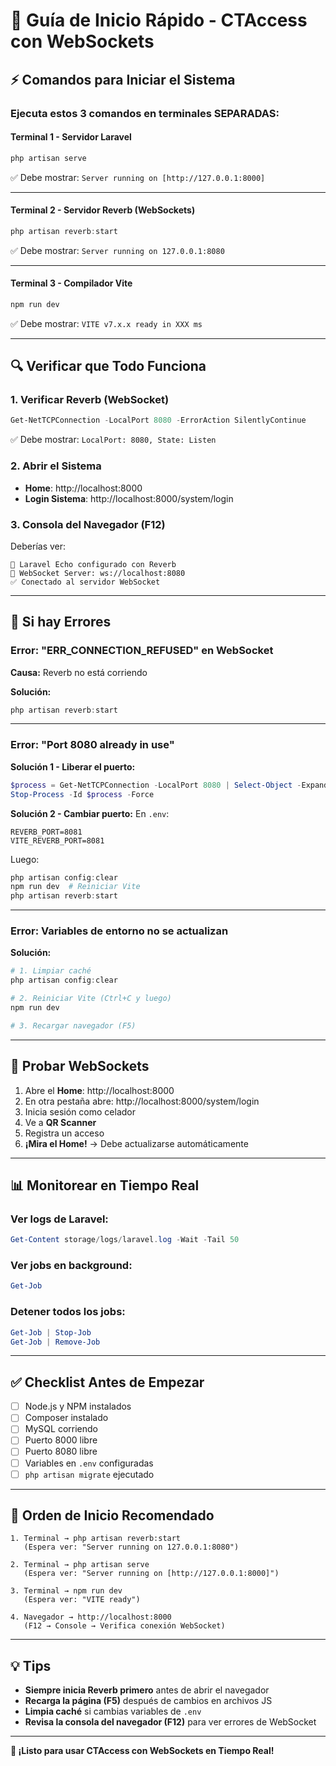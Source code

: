 # 🚀 Guía de Inicio Rápido - CTAccess con WebSockets

## ⚡ Comandos para Iniciar el Sistema

### **Ejecuta estos 3 comandos en terminales SEPARADAS:**

#### Terminal 1 - Servidor Laravel
```powershell
php artisan serve
```
✅ Debe mostrar: `Server running on [http://127.0.0.1:8000]`

---

#### Terminal 2 - Servidor Reverb (WebSockets)
```powershell
php artisan reverb:start
```
✅ Debe mostrar: `Server running on 127.0.0.1:8080`

---

#### Terminal 3 - Compilador Vite
```powershell
npm run dev
```
✅ Debe mostrar: `VITE v7.x.x ready in XXX ms`

---

## 🔍 Verificar que Todo Funciona

### 1. Verificar Reverb (WebSocket)
```powershell
Get-NetTCPConnection -LocalPort 8080 -ErrorAction SilentlyContinue
```
✅ Debe mostrar: `LocalPort: 8080, State: Listen`

### 2. Abrir el Sistema
- **Home**: http://localhost:8000
- **Login Sistema**: http://localhost:8000/system/login

### 3. Consola del Navegador (F12)
Deberías ver:
```
🚀 Laravel Echo configurado con Reverb
📡 WebSocket Server: ws://localhost:8080
✅ Conectado al servidor WebSocket
```

---

## 🐛 Si hay Errores

### Error: "ERR_CONNECTION_REFUSED" en WebSocket

**Causa:** Reverb no está corriendo

**Solución:**
```powershell
php artisan reverb:start
```

---

### Error: "Port 8080 already in use"

**Solución 1 - Liberar el puerto:**
```powershell
$process = Get-NetTCPConnection -LocalPort 8080 | Select-Object -ExpandProperty OwningProcess
Stop-Process -Id $process -Force
```

**Solución 2 - Cambiar puerto:**
En `.env`:
```
REVERB_PORT=8081
VITE_REVERB_PORT=8081
```
Luego:
```powershell
php artisan config:clear
npm run dev  # Reiniciar Vite
php artisan reverb:start
```

---

### Error: Variables de entorno no se actualizan

**Solución:**
```powershell
# 1. Limpiar caché
php artisan config:clear

# 2. Reiniciar Vite (Ctrl+C y luego)
npm run dev

# 3. Recargar navegador (F5)
```

---

## 🧪 Probar WebSockets

1. Abre el **Home**: http://localhost:8000
2. En otra pestaña abre: http://localhost:8000/system/login
3. Inicia sesión como celador
4. Ve a **QR Scanner**
5. Registra un acceso
6. **¡Mira el Home!** → Debe actualizarse automáticamente

---

## 📊 Monitorear en Tiempo Real

### Ver logs de Laravel:
```powershell
Get-Content storage/logs/laravel.log -Wait -Tail 50
```

### Ver jobs en background:
```powershell
Get-Job
```

### Detener todos los jobs:
```powershell
Get-Job | Stop-Job
Get-Job | Remove-Job
```

---

## ✅ Checklist Antes de Empezar

- [ ] Node.js y NPM instalados
- [ ] Composer instalado
- [ ] MySQL corriendo
- [ ] Puerto 8000 libre
- [ ] Puerto 8080 libre
- [ ] Variables en `.env` configuradas
- [ ] `php artisan migrate` ejecutado

---

## 🎯 Orden de Inicio Recomendado

```
1. Terminal → php artisan reverb:start
   (Espera ver: "Server running on 127.0.0.1:8080")

2. Terminal → php artisan serve
   (Espera ver: "Server running on [http://127.0.0.1:8000]")

3. Terminal → npm run dev
   (Espera ver: "VITE ready")

4. Navegador → http://localhost:8000
   (F12 → Console → Verifica conexión WebSocket)
```

---

## 💡 Tips

- **Siempre inicia Reverb primero** antes de abrir el navegador
- **Recarga la página (F5)** después de cambios en archivos JS
- **Limpia caché** si cambias variables de `.env`
- **Revisa la consola del navegador (F12)** para ver errores de WebSocket

---

**🚀 ¡Listo para usar CTAccess con WebSockets en Tiempo Real!**
